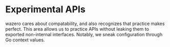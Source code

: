 # Experimental APIs

wazero cares about compatability, and also recognizes that practice makes perfect. This area allows us to practice APIs
without leaking them to exported non-internal interfaces. Notably, we sneak configuration through Go context values.
